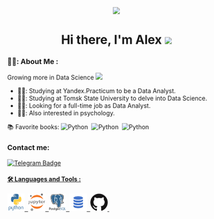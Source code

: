 <div id="header" align="center">
  <img src="https://media.giphy.com/media/5zq67EYOQoVoc/giphy.gif" width="450"/>
</div>
<h1 align="center">
  Hi there, I'm Alex
  <img src="https://media.giphy.com/media/hvRJCLFzcasrR4ia7z/giphy.gif" width="30px"/>
</h1>

### 👨‍🔬: About Me :
Growing more in Data Science  <img src="https://media.giphy.com/media/ridvyKndz8v8IeuJjx/giphy.gif" width="70"> 
- 👨‍🎓: Studying at Yandex.Practicum to be a Data Analyst.
- 👨‍🎓: Studying at Tomsk State University to delve into Data Science. 
- 👨‍💻: Looking for a full-time job as Data Analyst.
- 👨‍⚕️: Also interested in psychology.

📚 Favorite books:
<img src="https://m.media-amazon.com/images/W/IMAGERENDERING_521856-T1/images/I/51Q5MVV1MGL.jpg" title="Python" alt="Python" width="70"/>&nbsp;
<img src="https://ir.ozone.ru/s3/multimedia-f/wc700/6602035623.jpg" title="Python" alt="Python" width="70"/>&nbsp;
<img src="https://m.media-amazon.com/images/W/IMAGERENDERING_521856-T1/images/I/41NqpLrHsNL.jpg" title="Python" alt="Python" width="70"/>&nbsp;

### Contact me:
<div id="badges">
  <a href="https://t.me/alex_st_analyst">
    <img src="https://img.shields.io/badge/Telegram-black?logo=telegram&logoColor=white&style=for-the-badge" alt="Telegram Badge"/> 
    
#### :hammer_and_wrench: Languages and Tools :    
<div>
<img src="https://github.com/devicons/devicon/blob/master/icons/python/python-original-wordmark.svg" title="Python" alt="Python" width="40" height="40"/>&nbsp;
<img src="https://github.com/devicons/devicon/blob/master/icons/jupyter/jupyter-original-wordmark.svg" title="tableau"  alt="tableau" width="40" height="40"/>&nbsp;
<img src="https://github.com/devicons/devicon/blob/master/icons/postgresql/postgresql-original-wordmark.svg" title="PostgreSQL"  alt="PostgreSQL" width="40" height="40"/>&nbsp;
<img src="https://raw.githubusercontent.com/github/explore/80688e429a7d4ef2fca1e82350fe8e3517d3494d/topics/sql/sql.png" title="SQL"  alt="SQL" width="40" height="40"/>&nbsp;
<img src="https://raw.githubusercontent.com/github/explore/78df643247d429f6cc873026c0622819ad797942/topics/github/github.png" title="GitHub"  alt="GitHub" width="40" height="40"/>&nbsp;
</div>
</div>
  

  
  
  
<!--
**AlexSt1985/AlexSt1985** is a ✨ _special_ ✨ repository because its `README.md` (this file) appears on your GitHub profile.

Here are some ideas to get you started:

- 🔭 I’m currently working on ...
- 🌱 I’m currently learning ...
- 👯 I’m looking to collaborate on ...
- 🤔 I’m looking for help with ...
- 💬 Ask me about ...
- 📫 How to reach me: ...
- 😄 Pronouns: ...
- ⚡ Fun fact: ...
-->
